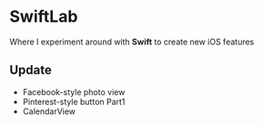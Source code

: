 # SwiftLab
Where I experiment around with **Swift** to create new iOS features

## Update
- Facebook-style photo view
- Pinterest-style button Part1
- CalendarView